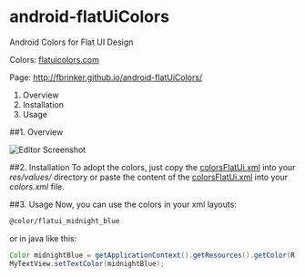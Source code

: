 android-flatUiColors
====================

Android Colors for Flat UI Design

Colors: [flatuicolors.com](http://www.flatuicolors.com/)

Page: http://fbrinker.github.io/android-flatUiColors/

1. Overview
2. Installation
3. Usage

##1. Overview

![Editor Screenshot](https://raw.github.com/fbrinker/android-flatUiColors/master/screenshot.png)

##2. Installation
To adopt the colors, just copy the [colorsFlatUi.xml](../master/res/values/colorsFlatUi.xml) into your *res/values/* directory or paste the content of the [colorsFlatUi.xml](../master/res/values/colorsFlatUi.xml) into your *colors.xml* file.

##3. Usage
Now, you can use the colors in your xml layouts:
```xml
@color/flatui_midnight_blue
```

or in java like this:
```java
Color midnightBlue = getApplicationContext().getResources().getColor(R.id.flatui_midnight_blue)
MyTextView.setTextColor(midnightBlue);
```
